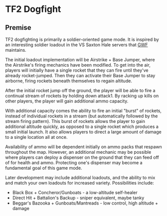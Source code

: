 # TF2 Dogfight

## Premise

TF2 dogfighting is primarily a soldier-oriented game mode. It is inspired by
an interesting soldier loadout in the VS Saxton Hale servers that
[GWF](http://www.gamesnfriends.com/) maintains.

The initial loadout implementation will be Airstrike + Base Jumper, where the
Airstrike's firing mechanics have been modified. To get into the air, players
will initially have a single rocket that they can fire until they've already
rocket-jumped. Then they can activate their Base Jumper to stay airborne,
firing rockets beneath themselves to regain altitude.

After the initial rocket jump off the ground, the player will be able to fire a
continual stream of rockets by holding down attack1. By racking up kills on
other players, the player will gain additional ammo capacity.

With additional capacity comes the ability to fire an initial "burst" of
rockets, instead of individual rockets in a stream (but automatically followed
by the stream firing pattern). This burst of rockets allows the player to gain
additional altitude quickly, as opposed to a single rocket which produces a
small initial launch. It also allows players to direct a large amount of damage
to a single location all at once.

Availability of ammo will be dependent initially on ammo packs that respawn
throughout the map. However, an additional mechanic may be possible where
players can deploy a dispenser on the ground that they can feed off of for
health and ammo. Protecting one's dispenser may become a fundamental goal of
this game mode.

Later development may include additional loadouts, and the ability to mix
and match your own loadouts for increased variety. Possibilities include:

* Black Box + Concheror/Gunboats - a low-altitude self-healer
* Direct Hit + Battalion's Backup - sniper equivalent, maybe tanky
* Beggar's Bazooka + Gunboats/Mantreads - low control, high altitude + damage
